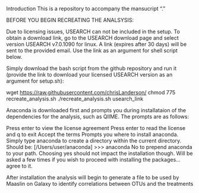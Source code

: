 Introduction
This is a repository to accompany the mansucript “.” 

BEFORE YOU BEGIN RECREATING THE ANALSYSIS:


Due to licensing issues, USEARCH can not be included in the setup. To obtain a download link, go to the USEARCH download page and select version USEARCH v7.0.1090 for linux. A link (expires after 30 days) will be sent to the provided email. Use the link as an argument for shell script below.

Simply download the bash script from the github repository and run it (provide the link to download your licensed USEARCH version as an argument for setup.sh):

wget https://raw.githubusercontent.com/chrisLanderson/
chmod 775 recreate_analysis.sh
./recreate_analysis.sh usearch_link

Anaconda is downloaded first and prompts you during installataion of the dependencies for the analysis, such as QIIME. The prompts are as follows:

Press enter to view the license agreement
Press enter to read the license and q to exit
Accept the terms
Prompts you where to install anaconda. Simply type anaconda to create a directory within the current directory. Should be: [/Users/user/anaconda] >>> anaconda
No to prepend anaconda to your path. Choosing yes should not impact the installation though.
Will be asked a few times if you wish to proceed with installing the packages…agree to it.



After installation the analysis will begin to generate a file to be used by Maaslin on Galaxy to identify correlations between OTUs and the treatments
